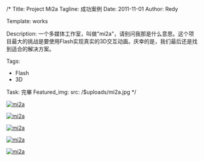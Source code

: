 /*
Title: Project Mi2a
Tagline: 成功案例
Date: 2011-11-01
Author: Redy

Template: works

Description: 一个多媒体工作室，叫做"mi2a"，请别问我那是什么意思。这个项目最大的挑战是要使用Flash实现真实的3D交互动画。庆幸的是，我们最后还是找到适合的解决方案。
  
Tags:
- Flash
- 3D

Task: 完畢
Featured_img:
  src: /$uploads/mi2a.jpg
*/


<p>
  <a class="lightbox-gallery" href="/$uploads/mi2a_1.jpg">
    <img src="/$uploads/mi2a_1.jpg" alt="mi2a" />
  </a>
</p>

<p>
  <a class="lightbox-gallery" href="/$uploads/mi2a_2.jpg">
    <img src="/$uploads/mi2a_2.jpg" alt="mi2a" />
  </a>
</p>

<p>
  <a class="lightbox-gallery" href="/$uploads/mi2a_3.jpg">
    <img src="/$uploads/mi2a_3.jpg" alt="mi2a" />
  </a>
</p>

<p>
  <a class="lightbox-gallery" href="/$uploads/mi2a_4.jpg">
    <img src="/$uploads/mi2a_4.jpg" alt="mi2a" />
  </a>
</p>

<p>
  <a class="lightbox-gallery" href="/$uploads/mi2a_5.jpg">
    <img src="/$uploads/mi2a_5.jpg" alt="mi2a" />
  </a>
</p>

